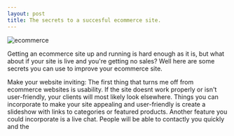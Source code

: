 ```yaml
---
layout: post
title: The secrets to a succesful ecommerce site.
---
```

![ecommerce](http://wespotlight.com/wp-content/uploads/2014/01/ecom-3.png)

Getting an ecommerce site up and running is hard enough as it is, but what about if your site is live and you're getting no sales? Well here are some secrets you can use to improve your ecommerce site.

Make your website inviting:
The first thing that turns me off from ecommerce websites is usability. If the site doesnt work properly or isn't user-friendly, your clients will most likely look elsewhere. Things you can incorporate to make your site appealing and user-friendly is create a slideshow with links to categories or featured products. Another feature you could incorporate is a live chat. People will be able to contactly you quickly and the
